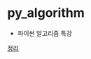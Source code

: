 # py_algorithm
- 파이썬 알고리즘 특강

[정리](https://20180320.tistory.com/category/%ED%94%84%EB%A1%9C%EA%B7%B8%EB%9E%98%EB%B0%8D/%EC%95%8C%EA%B3%A0%EB%A6%AC%EC%A6%98)
